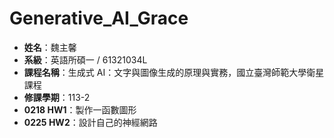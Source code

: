 # Generative_AI_Grace

- **姓名**：魏主馨
- **系級**：英語所碩一 / 61321034L
- **課程名稱**：生成式 AI：文字與圖像生成的原理與實務，國立臺灣師範大學衛星課程
- **修課學期**：113-2
- **0218 HW1**：製作一函數圖形
- **0225 HW2**：設計自己的神經網路
